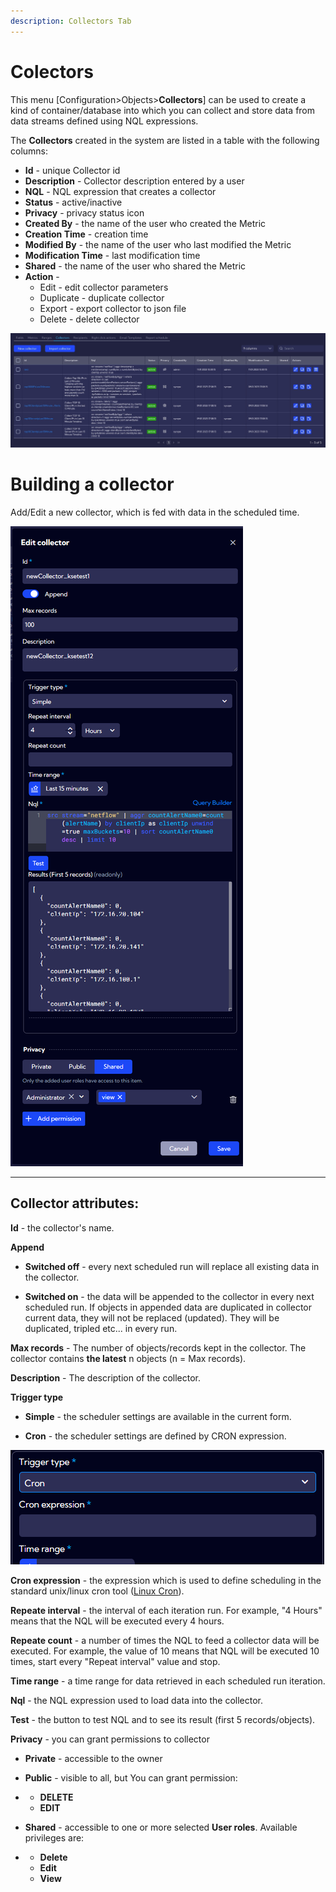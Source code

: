 ```yaml
---
description: Collectors Tab
---
```


# Colectors

This menu [Configuration>Objects>**Collectors**] can be used to create a kind of container/database into which you can collect and store data from data streams defined using NQL expressions.



The **Collectors** created in the system are listed in a table with the following columns:

- **Id** - unique Collector id
- **Description** - Collector description entered by a user
- **NQL** - NQL expression that creates a collector
- **Status** - active/inactive
- **Privacy** - privacy status icon
- **Created By** - the name of the user who created the Metric
- **Creation Time** - creation time
- **Modified By** - the name of the user who last modified the Metric
- **Modification Time** - last modification time
- **Shared** - the name of the user who shared the Metric
- **Action** - 
  - Edit - edit collector parameters
  - Duplicate - duplicate collector
  - Export - export collector to json file
  - Delete - delete collector



![image-20230420102320075](assets_05-Collectors/image-20230420102320075.png)





# Building a collector

Add/Edit a new collector, which is fed with data in the scheduled time.


![Edit collector](assets_05-Collectors/img-edit-collector.png "Edit Collector")


***

## Collector attributes:

**Id** - the collector's name.

**Append**

- **Switched off** - every next scheduled run will replace all existing data in the collector.

- **Switched on** - the data will be appended to the collector in every next scheduled run. 
  If objects in appended data are duplicated in collector current data, they will not be replaced (updated). They will be duplicated, tripled etc... in every run.

**Max records** - The number of objects/records kept in the collector. The collector contains **the latest** n objects (n = Max records).

**Description** - The description of the collector.

**Trigger type**

- **Simple** - the scheduler settings are available in the current form.

- **Cron** - the scheduler settings are defined by CRON expression.

![Edit cron collector](assets_05-Collectors/img-edit-cron-collector.png "Settings for CRON collector")

**Cron expression** - the expression which is used to define scheduling in the standard unix/linux cron tool ([Linux Cron](https://en.wikipedia.org/wiki/Cron)).

**Repeate interval** - the interval of each iteration run. For example, "4 Hours" means that the NQL will be executed every 4 hours.

**Repeate count**  - a number of times the NQL to feed a collector data will be executed. For example, the value of 10 means that NQL will be executed 10 times, start every "Repeat interval" value and stop.

**Time range** - a time range for data retrieved in each scheduled run iteration.

**Nql** - the NQL expression used to load data into the collector.

**Test** - the button to test NQL and to see its result (first 5 records/objects).

**Privacy** - you can grant permissions to collector

- **Private** - accessible to the owner

- **Public** - visible to all, but You can grant permission:

- - **DELETE**
  - **EDIT**

- **Shared** - accessible to one or more selected **User roles**. Available privileges are:

- - **Delete**
  - **Edit**
  - **View**
